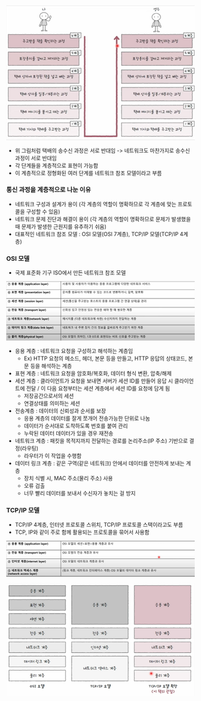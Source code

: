 
![](../../README_resources/Pasted%20image%2020240913070945.png)

- 위 그림처럼 택배의 송수신 과정은 서로 반대임 -> 네트워크도 마찬가지로 송수신 과정이 서로 반대임
- 각 단계들을 계층적으로 표현이 가능함 
- 이 계층적으로 정형화된 여러 단계를 네트워크 참조 모델이라고 부름

### 통신 과정을 계층적으로 나눈 이유
- 네트워크 구성과 설계가 용이 (각 계층의 역할이 명확하므로 각 계층에 맞는 프로토콜을 구성할 수 있음)
- 네트워크 문제 진단과 해결이 용이 (각 계층의 역할이 명확하므로 문제가 발생했을 때 문제가 발생한 근원지를 유추하기 쉬움)
- 대표적인 네트워크 참조 모델 : OSI 모델(OSI 7계층), TCP/IP 모델(TCP/IP 4계층)

### OSI 모델
- 국제 표준화 기구 ISO에서 만든 네트워크 참조 모델

![](../../README_resources/Pasted%20image%2020240913071055.png)

- 응용 계층 : 네트워크 요청을 구성하고 해석하는 계층임
	-  Ex) HTTP 요청의 메소드, 헤더, 본문 등을 만들고, HTTP 응답의 상태코드, 본문 등을 해석하는 계층
- 표현 계층 : 네트워크 요청을 암호화/복호화, 데이터 형식 변환, 압축/해제
- 세션 계층 : 클라이언트가 요청을 보내면 서버가 세션 ID를 만들어 응답 시 클라이언트에 전달 / 이 다음 요청부터는 세션 계층에서 세션 ID를 요청에 담게 됨
	- 저장공간으로서의 세션
	- 연결상태를 의미하는 세션
- 전송계층 : 데이터의 신뢰성과 순서를 보장
	- 응용 계층의 데이터를 잘게 쪼개어 전송가능한 단위로 나눔
	- 데이터가 순서대로 도착하도록 번호를 붙여 관리
	- 누락된 데이터 데이터가 있을 경우 재전송
- 네트워크 계층 : 패킷을 목적지까지 전달하는 경로를 논리주소(IP 주소) 기반으로 결정(라우팅)
	- 라우터가 이 작업을 수행함
- 데이터 링크 계층 : 같은 구역(같은 네트워크) 안에서 데이터를 안전하게 보내는 계층
	- 장치 식별 시, MAC 주소(물리 주소) 사용
	- 오류 검출
	- 너무 빨리 데이터를 보내서 수신자가 놓치는 걸 방지
### TCP/IP 모델
- TCP/IP 4계층, 인터넷 프로토콜 스위치, TCP/IP 프로토콜 스택이라고도 부름
- TCP, IP와 같이 주로 함께 활용되는 프로토콜을 묶어서 사용함

![](../../README_resources/Pasted%20image%2020240913071142.png)

![](../../README_resources/스크린샷%202024-09-13%20071216.png)

